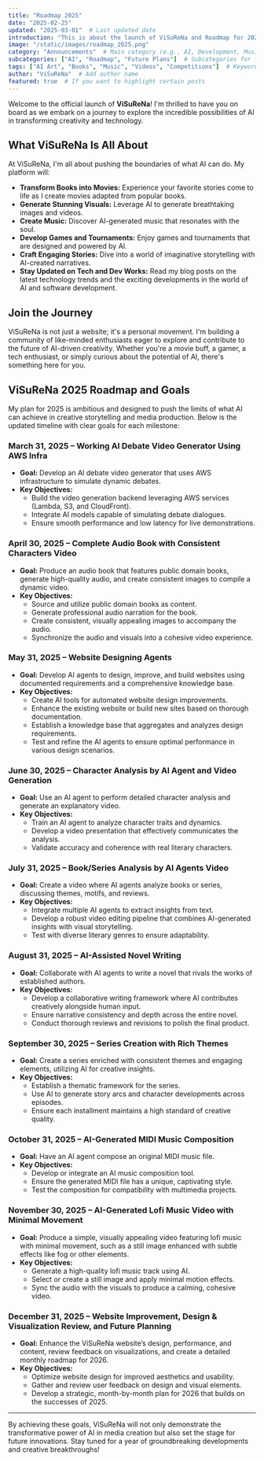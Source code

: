 ```yaml
---
title: "Roadmap 2025"
date: "2025-02-25"
updated: "2025-03-01"  # Last updated date
introduction: "This is about the launch of ViSuReNa and Roadmap for 2025"
image: "/static/images/roadmap_2025.png"
category: "Announcements"  # Main category (e.g., AI, Development, Music, etc.)
subcategories: ["AI", "Roadmap", "Future Plans"]  # Subcategories for filtering
tags: ["AI Art", "Books", "Music", "Videos", "Competitions"]  # Keywords for search
author: "ViSuReNa"  # Add author name
featured: true  # If you want to highlight certain posts
---
```



Welcome to the official launch of **ViSuReNa**! I'm thrilled to have you on board as we embark on a journey to explore the incredible possibilities of AI in transforming creativity and technology.

## What ViSuReNa Is All About

At ViSuReNa, I'm all about pushing the boundaries of what AI can do. My platform will:

- **Transform Books into Movies:** Experience your favorite stories come to life as I create movies adapted from popular books.
- **Generate Stunning Visuals:** Leverage AI to generate breathtaking images and videos.
- **Create Music:** Discover AI-generated music that resonates with the soul.
- **Develop Games and Tournaments:** Enjoy games and tournaments that are designed and powered by AI.
- **Craft Engaging Stories:** Dive into a world of imaginative storytelling with AI-created narratives.
- **Stay Updated on Tech and Dev Works:** Read my blog posts on the latest technology trends and the exciting developments in the world of AI and software development.

## Join the Journey

ViSuReNa is not just a website; it's a personal movement. I'm building a community of like-minded enthusiasts eager to explore and contribute to the future of AI-driven creativity. Whether you're a movie buff, a gamer, a tech enthusiast, or simply curious about the potential of AI, there's something here for you.

## ViSuReNa 2025 Roadmap and Goals

My plan for 2025 is ambitious and designed to push the limits of what AI can achieve in creative storytelling and media production. Below is the updated timeline with clear goals for each milestone:

### March 31, 2025 – Working AI Debate Video Generator Using AWS Infra
- **Goal:** Develop an AI debate video generator that uses AWS infrastructure to simulate dynamic debates.
- **Key Objectives:**
  - Build the video generation backend leveraging AWS services (Lambda, S3, and CloudFront).
  - Integrate AI models capable of simulating debate dialogues.
  - Ensure smooth performance and low latency for live demonstrations.

### April 30, 2025 – Complete Audio Book with Consistent Characters Video
- **Goal:** Produce an audio book that features public domain books, generate high-quality audio, and create consistent images to compile a dynamic video.
- **Key Objectives:**
  - Source and utilize public domain books as content.
  - Generate professional audio narration for the book.
  - Create consistent, visually appealing images to accompany the audio.
  - Synchronize the audio and visuals into a cohesive video experience.

### May 31, 2025 – Website Designing Agents
- **Goal:** Develop AI agents to design, improve, and build websites using documented requirements and a comprehensive knowledge base.
- **Key Objectives:**
  - Create AI tools for automated website design improvements.
  - Enhance the existing website or build new sites based on thorough documentation.
  - Establish a knowledge base that aggregates and analyzes design requirements.
  - Test and refine the AI agents to ensure optimal performance in various design scenarios.

### June 30, 2025 – Character Analysis by AI Agent and Video Generation
- **Goal:** Use an AI agent to perform detailed character analysis and generate an explanatory video.
- **Key Objectives:**
  - Train an AI agent to analyze character traits and dynamics.
  - Develop a video presentation that effectively communicates the analysis.
  - Validate accuracy and coherence with real literary characters.

### July 31, 2025 – Book/Series Analysis by AI Agents Video
- **Goal:** Create a video where AI agents analyze books or series, discussing themes, motifs, and reviews.
- **Key Objectives:**
  - Integrate multiple AI agents to extract insights from text.
  - Develop a robust video editing pipeline that combines AI-generated insights with visual storytelling.
  - Test with diverse literary genres to ensure adaptability.

### August 31, 2025 – AI-Assisted Novel Writing
- **Goal:** Collaborate with AI agents to write a novel that rivals the works of established authors.
- **Key Objectives:**
  - Develop a collaborative writing framework where AI contributes creatively alongside human input.
  - Ensure narrative consistency and depth across the entire novel.
  - Conduct thorough reviews and revisions to polish the final product.

### September 30, 2025 – Series Creation with Rich Themes
- **Goal:** Create a series enriched with consistent themes and engaging elements, utilizing AI for creative insights.
- **Key Objectives:**
  - Establish a thematic framework for the series.
  - Use AI to generate story arcs and character developments across episodes.
  - Ensure each installment maintains a high standard of creative quality.

### October 31, 2025 – AI-Generated MIDI Music Composition
- **Goal:** Have an AI agent compose an original MIDI music file.
- **Key Objectives:**
  - Develop or integrate an AI music composition tool.
  - Ensure the generated MIDI file has a unique, captivating style.
  - Test the composition for compatibility with multimedia projects.

### November 30, 2025 – AI-Generated Lofi Music Video with Minimal Movement
- **Goal:** Produce a simple, visually appealing video featuring lofi music with minimal movement, such as a still image enhanced with subtle effects like fog or other elements.
- **Key Objectives:**
  - Generate a high-quality lofi music track using AI.
  - Select or create a still image and apply minimal motion effects.
  - Sync the audio with the visuals to produce a calming, cohesive video.

### December 31, 2025 – Website Improvement, Design & Visualization Review, and Future Planning
- **Goal:** Enhance the ViSuReNa website’s design, performance, and content, review feedback on visualizations, and create a detailed monthly roadmap for 2026.
- **Key Objectives:**
  - Optimize website design for improved aesthetics and usability.
  - Gather and review user feedback on design and visual elements.
  - Develop a strategic, month-by-month plan for 2026 that builds on the successes of 2025.

---

By achieving these goals, ViSuReNa will not only demonstrate the transformative power of AI in media creation but also set the stage for future innovations. Stay tuned for a year of groundbreaking developments and creative breakthroughs!
